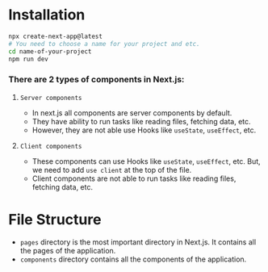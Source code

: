 # Installation

```bash
npx create-next-app@latest
# You need to choose a name for your project and etc.
cd name-of-your-project
npm run dev
```

### There are 2 types of components in Next.js:
1. `Server components`  
    - In next.js all components are server components by default.
    - They have ability to run tasks like reading files, fetching data, etc.
    - However, they are not able use Hooks like `useState`, `useEffect`, etc.

2. `Client components`
    - These components can use Hooks like `useState`, `useEffect`, etc. But, we need to add `use client` at the top of the file.
    - Client components are not able to run tasks like reading files, fetching data, etc.


# File Structure
- `pages` directory is the most important directory in Next.js. It contains all the pages of the application.
- `components` directory contains all the components of the application.
